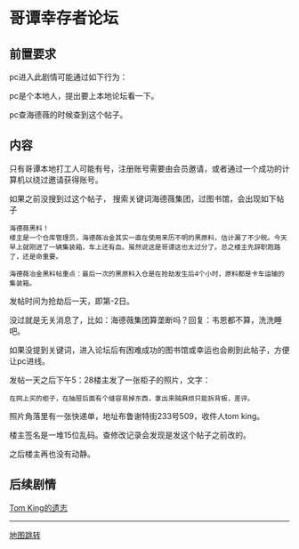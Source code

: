 # 哥谭幸存者论坛

## 前置要求

pc进入此剧情可能通过如下行为：

pc是个本地人，提出要上本地论坛看一下。

pc查海德薇的时候查到这个帖子。

## 内容

只有哥谭本地打工人可能有号，注册账号需要由会员邀请，或者通过一个成功的计算机以绕过邀请获得账号。

如果之前没搜到过这个帖子， 搜索关键词海德薇集团，过图书馆，会出现如下帖子

    海德薇黑料！
    楼主是一个仓库管理员，海德薇冶金其实一直在使用来历不明的黑原料，估计漏了不少税。今天早上就刚进了一辆集装箱，车上还有血。虽然说这是哥谭这也太过分了。总之楼主先辞职跑路了，还是命重要。

    海德薇冶金黑料帖重点：最后一次的黑原料入仓是在抢劫发生后4个小时，原料都是卡车运输的集装箱。

发帖时间为抢劫后一天，即第-2日。

没过就是无关消息了，比如：海德薇集团算垄断吗？回复：韦恩都不算，洗洗睡吧。

如果没提到关键词，进入论坛后有困难成功的图书馆或幸运也会刷到此帖子，方便让pc进线。



发帖一天之后下午5：28楼主发了一张柜子的照片，文字：

    在网上买的柜子，在抽屉后面有个缝容易掉东西，拿出来贼麻烦只能拆背板，差评。

照片角落里有一张快递单，地址布鲁谢特街233号509，收件人tom king。

楼主签名是一堆15位乱码。查修改记录会发现是发这个帖子之前改的。

之后楼主再也没有动静。

## 后续剧情

[Tom King的遗志](/TK.md)

----

[地图跳转](../地图跳转.md)